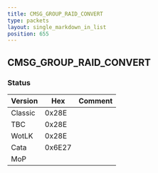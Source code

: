 ```yaml
---
title: CMSG_GROUP_RAID_CONVERT
type: packets
layout: single_markdown_in_list
position: 655
---
```


## CMSG_GROUP_RAID_CONVERT

### Status

Version    | Hex        | Comment
---------- | ---------- | ---------- 
Classic    | 0x28E      |
TBC        | 0x28E      |
WotLK      | 0x28E      |
Cata       | 0x6E27     |
MoP        |            |
